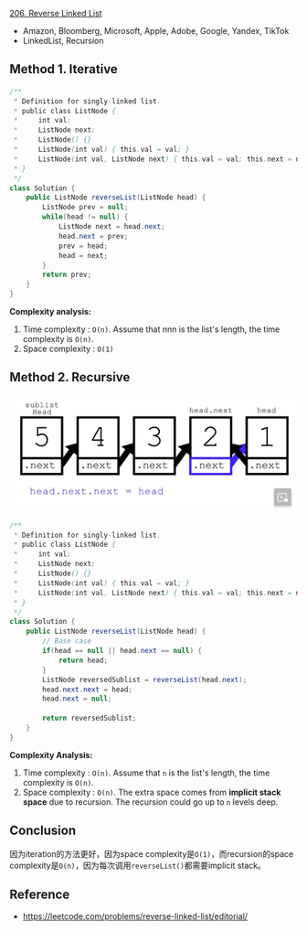 [206. Reverse Linked List](https://leetcode.com/problems/reverse-linked-list/description/)

* Amazon, Bloomberg, Microsoft, Apple, Adobe, Google, Yandex, TikTok
* LinkedList, Recursion


## Method 1. Iterative
```Java
/**
 * Definition for singly-linked list.
 * public class ListNode {
 *     int val;
 *     ListNode next;
 *     ListNode() {}
 *     ListNode(int val) { this.val = val; }
 *     ListNode(int val, ListNode next) { this.val = val; this.next = next; }
 * }
 */
class Solution {
    public ListNode reverseList(ListNode head) {
        ListNode prev = null;
        while(head != null) {
            ListNode next = head.next;
            head.next = prev;
            prev = head;
            head = next;
        }
        return prev;
    }
}
```
**Complexity analysis:**
1. Time complexity : `O(n)`.  Assume that nnn is the list's length, the time complexity is `O(n)`.
2. Space complexity : `O(1)`


## Method 2. Recursive
![](images/206_ReverseLinkedList_Recursive.png)
```Java
/**
 * Definition for singly-linked list.
 * public class ListNode {
 *     int val;
 *     ListNode next;
 *     ListNode() {}
 *     ListNode(int val) { this.val = val; }
 *     ListNode(int val, ListNode next) { this.val = val; this.next = next; }
 * }
 */
class Solution {
    public ListNode reverseList(ListNode head) {
        // Base case
        if(head == null || head.next == null) {
            return head;
        }
        ListNode reversedSublist = reverseList(head.next);
        head.next.next = head;
        head.next = null;
        
        return reversedSublist;
    }
}
```
**Complexity Analysis:**
1. Time complexity : `O(n)`. Assume that `n` is the list's length, the time complexity is `O(n)`.
2. Space complexity : `O(n)`. The extra space comes from **implicit stack space** due to recursion. The recursion could go up to `n` levels deep.


## Conclusion
因为iteration的方法更好，因为space complexity是`O(1)`，而recursion的space complexity是`O(n)`，因为每次调用`reverseList()`都需要implicit stack。


## Reference
* https://leetcode.com/problems/reverse-linked-list/editorial/